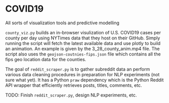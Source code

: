 # COVID19
All sorts of visualization tools and predictive modelling

```county_viz.py``` builds an in-browser visulization of U.S. COVID19 cases per county per day using NYTimes data that 
they host on their GitHub. Simply running the script will fetch the latest available data and use plotly to build an 
animation. An example is given by the 3_28_county_anim.mp4 file. The script also uses the ```geojson-coutnies-fips.json```
file which contains all the fips geo location data for the counties.

The goal of ```reddit_scraper.py``` is to gather subreddit data an perform various data cleaning procedures in preparation
for NLP experiments (not sure what yet). It has a Python ```praw``` dependency which is the Python Reddit API wrapper
that efficiently retrieves posts, titles, comments, etc.

TODO: Finish ```reddit_scraper.py```, design NLP experiments, etc.
